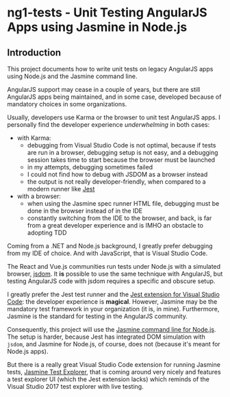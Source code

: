 # ng1-tests - Unit Testing AngularJS Apps using Jasmine in Node.js

## Introduction

This project documents how to write unit tests on legacy AngularJS apps using Node.js and the Jasmine command line.

AngularJS support may cease in a couple of years, but there are still AngularJS apps being maintained, and in some case, developed because of mandatory choices in some organizations.

Usually, developers use Karma or the browser to unit test AngularJS apps. I personally find the developer experience *underwhelming* in both cases:

* with Karma:
    * debugging from Visual Studio Code is not optimal, because if tests are run in a browser, debugging setup is not easy, and a debugging session takes time to start because the browser must be launched
    * in my attempts, debugging sometimes failed
    * I could not find how to debug with JSDOM as a browser instead
    * the output is not really developer-friendly, when compared to a modern runner like [Jest](https://jestjs.io/)
* with a browser:
    * when using the Jasmine spec runner HTML file, debugging must be done in the browser instead of in the IDE
    * constantly switching from the IDE to the browser, and back, is far from a great developer experience and is IMHO an obstacle to adopting TDD

Coming from a .NET and Node.js background, I greatly prefer debugging from my IDE of choice. And with JavaScript, that is Visual Studio Code.

The React and Vue.js communities run tests under Node.js with a simulated browser, [jsdom](https://github.com/jsdom/jsdom). It **is** possible to use the same technique with AngularJS, but testing AngularJS code with jsdom requires a specific and obscure setup.

I greatly prefer the Jest test runner and the [Jest extension for Visual Studio Code](https://marketplace.visualstudio.com/items?itemName=Orta.vscode-jest): the developer experience is **magical**. However, Jasmine may be the mandatory test framework in your organization (it is, in mine). Furthermore, Jasmine is the standard for testing in the AngularJS community.

Consequently, this project will use the [Jasmine command line for Node.js](https://jasmine.github.io/setup/nodejs.html). The setup is harder, because Jest has integrated DOM simulation with `jsdom`, and Jasmine for Node.js, of course, does not (because it's meant for Node.js apps).

But there is a really great Visual Studio Code extension for running Jasmine tests, [Jasmine Test Explorer](https://marketplace.visualstudio.com/items?itemName=hbenl.vscode-jasmine-test-adapter), that is coming around very nicely and features a test explorer UI (which the Jest extension lacks) which reminds of the Visual Studio 2017 test explorer with live testing.
